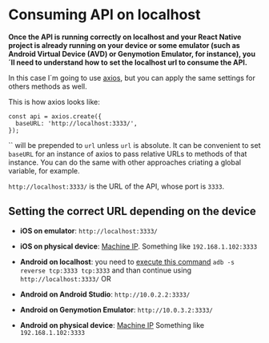 # Consuming API on localhost

__Once the API is running correctly on localhost and your React Native project is already running on your device or some emulator (such as Android Virtual Device (AVD) or Genymotion Emulator, for instance), you´ll need to understand how to set the localhost url to consume the API.__

In this case I´m going to use [axios](https://github.com/axios/axios), but you can apply the same settings for others methods as well.

This is how axios looks like:

```
const api = axios.create({
  baseURL: 'http://localhost:3333/',
});
```

`` will be prepended to `url` unless `url` is absolute. It can be convenient to set `baseURL` for an instance of axios to pass relative URLs to methods of that instance. You can do the same with other approaches criating a global variable, for example.

`http://localhost:3333/` is the URL of the API, whose port is `3333`.

## Setting the correct URL depending on the device

- __iOS on emulator__: `http://localhost:3333/`
- __iOS on physical device__: [Machine IP](https://www.google.com/search?q=Get+your+LAN+IP+Address+in+Mac+OS+X&rlz=1C1CHBF_enBR843BR843&oq=Get+your+LAN+IP+Address+in+Mac+OS+X&aqs=chrome..69i57j69i60.399j0j9&sourceid=chrome&ie=UTF-8). Something like `192.168.1.102:3333`

- __Android on localhost__: you need to [execute this command](https://reactnative.dev/docs/running-on-device) `adb -s reverse tcp:3333 tcp:3333` and than continue using `http://localhost:3333/`
OR
- __Android on Android Studio__: `http://10.0.2.2:3333/`
- __Android on Genymotion Emulator__: `http://10.0.3.2:3333/`
- __Android on physical device__: [Machine IP](https://www.google.com/search?rlz=1C1CHBF_enBR843BR843&ei=PFvZXomzBYS-5OUPlOifcA&q=how+to+get+the+ipconfig+in+windows&oq=how+to+get+the+ipconfig+in+windows&gs_lcp=CgZwc3ktYWIQAzIECAAQRzIECAAQRzIECAAQRzIECAAQRzIECAAQRzIECAAQRzIECAAQRzIECAAQR1DLBFjLBGCjBmgAcAF4AIABAIgBAJIBAJgBAKABAaoBB2d3cy13aXo&sclient=psy-ab&ved=0ahUKEwiJwYbDgenpAhUEH7kGHRT0Bw4Q4dUDCAw&uact=5) Something like `192.168.1.102:3333`
